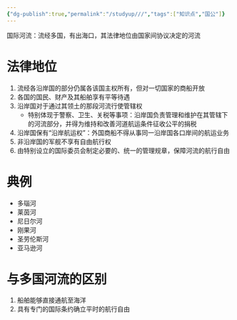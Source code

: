 ```yaml
---
{"dg-publish":true,"permalink":"/studyup///","tags":["知识点","国公"]}
---
```


国际河流：流经多国，有出海口，其法律地位由国家间协议决定的河流
# 法律地位
1. 流经各沿岸国的部分仍属各该国主权所有，但对一切国家的商船开放
2. 各国的国民、财产及其船舶享有平等待遇
3. 沿岸国对于通过其领土的那段河流行使管辖权
	-  特别体现于警察、卫生、关税等事项：沿岸国负责管理和维护在其管辖下的河流部分，并得为维持和改善河道航运条件征收公平的捐税
4. 沿岸国保有“沿岸航运权”：外国商船不得从事同一沿岸国各口岸间的航运业务
5. 非沿岸国的军舰不享有自由航行权
6. 由特别设立的国际委员会制定必要的、统一的管理规章，保障河流的航行自由
# 典例
- 多瑙河
- 莱茵河
- 尼日尔河
- 刚果河
- 圣劳伦斯河
- 亚马逊河
# 与多国河流的区别
1. 船舶能够直接通航至海洋
2. 具有专门的国际条约确立平时的航行自由
